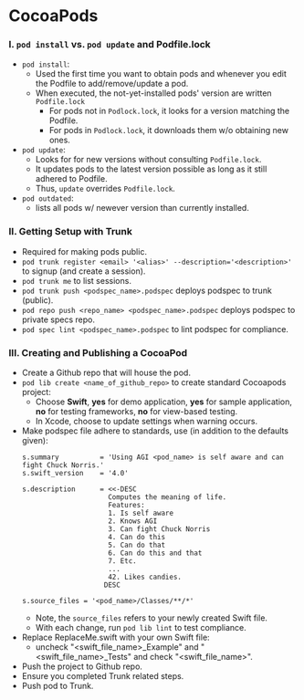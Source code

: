 # CocoaPods
### I. `pod install` vs. `pod update` and Podfile.lock
- `pod install`:
   - Used the first time you want to obtain pods and whenever you edit the Podfile to add/remove/update a pod.
   - When executed, the not-yet-installed pods' version are written `Podfile.lock`
     - For pods not in `Podlock.lock`, it looks for a version matching the Podfile.
     - For pods in `Podlock.lock`, it downloads them w/o obtaining new ones.
- `pod update`:
   - Looks for for new versions without consulting `Podfile.lock`.
   - It updates pods to the latest version possible as long as it still adhered to Podfile.
   - Thus, `update` overrides `Podfile.lock`.
- `pod outdated`:
   - lists all pods w/ newever version than currently installed.
### II. Getting Setup with Trunk
- Required for making pods public.
- `pod trunk register <email> '<alias>' --description='<description>'` to signup (and create a session).
- `pod trunk me` to list sessions.
- `pod trunk push <podspec_name>.podspec` deploys podspec to trunk (public).
- `pod repo push <repo_name> <podspec_name>.podspec` deploys podspec to private specs repo.
- `pod spec lint <podspec_name>.podspec` to lint podspec for compliance.

### III. Creating and Publishing a CocoaPod
- Create a Github repo that will house the pod.
- `pod lib create <name_of_github_repo>` to create standard Cocoapods project:
   - Choose **Swift**, **yes** for demo application, **yes** for sample application, **no** for testing frameworks, **no** for view-based testing.
   - In Xcode, choose to update settings when warning occurs.
- Make podspec file adhere to standards, use (in addition to the defaults given):
   ```
   s.summary          = 'Using AGI <pod_name> is self aware and can fight Chuck Norris.'
   s.swift_version    = '4.0'

   s.description      = <<-DESC
                        Computes the meaning of life.
                        Features:
                        1. Is self aware
                        2. Knows AGI
                        3. Can fight Chuck Norris
                        4. Can do this
                        5. Can do that
                        6. Can do this and that
                        7. Etc.
                        ...
                        42. Likes candies.
                       DESC

   s.source_files = '<pod_name>/Classes/**/*'
   ```
   - Note, the `source_files` refers to your newly created Swift file.
   - With each change, run `pod lib lint` to test compliance.
- Replace ReplaceMe.swift with your own Swift file:
   - uncheck "<swift_file_name>_Example" and "<swift_file_name>_Tests" and check "<swift_file_name>".
- Push the project to Github repo.
- Ensure you completed Trunk related steps.
- Push pod to Trunk.